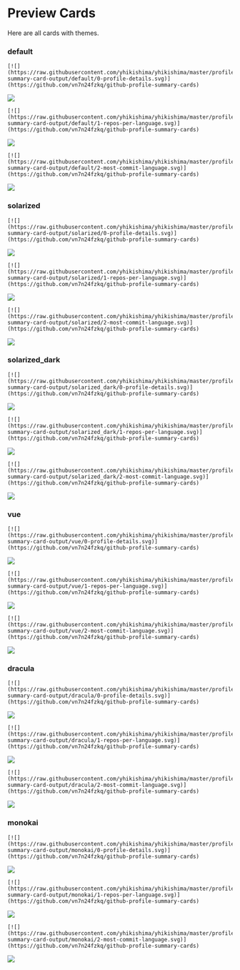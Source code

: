 
# Preview Cards

Here are all cards with themes.


### default


```
[![](https://raw.githubusercontent.com/yhikishima/yhikishima/master/profile-summary-card-output/default/0-profile-details.svg)](https://github.com/vn7n24fzkq/github-profile-summary-cards)
```
![](https://raw.githubusercontent.com/yhikishima/yhikishima/master/profile-summary-card-output/default/0-profile-details.svg)


```
[![](https://raw.githubusercontent.com/yhikishima/yhikishima/master/profile-summary-card-output/default/1-repos-per-language.svg)](https://github.com/vn7n24fzkq/github-profile-summary-cards)
```
![](https://raw.githubusercontent.com/yhikishima/yhikishima/master/profile-summary-card-output/default/1-repos-per-language.svg)


```
[![](https://raw.githubusercontent.com/yhikishima/yhikishima/master/profile-summary-card-output/default/2-most-commit-language.svg)](https://github.com/vn7n24fzkq/github-profile-summary-cards)
```
![](https://raw.githubusercontent.com/yhikishima/yhikishima/master/profile-summary-card-output/default/2-most-commit-language.svg)


### solarized


```
[![](https://raw.githubusercontent.com/yhikishima/yhikishima/master/profile-summary-card-output/solarized/0-profile-details.svg)](https://github.com/vn7n24fzkq/github-profile-summary-cards)
```
![](https://raw.githubusercontent.com/yhikishima/yhikishima/master/profile-summary-card-output/solarized/0-profile-details.svg)


```
[![](https://raw.githubusercontent.com/yhikishima/yhikishima/master/profile-summary-card-output/solarized/1-repos-per-language.svg)](https://github.com/vn7n24fzkq/github-profile-summary-cards)
```
![](https://raw.githubusercontent.com/yhikishima/yhikishima/master/profile-summary-card-output/solarized/1-repos-per-language.svg)


```
[![](https://raw.githubusercontent.com/yhikishima/yhikishima/master/profile-summary-card-output/solarized/2-most-commit-language.svg)](https://github.com/vn7n24fzkq/github-profile-summary-cards)
```
![](https://raw.githubusercontent.com/yhikishima/yhikishima/master/profile-summary-card-output/solarized/2-most-commit-language.svg)


### solarized_dark


```
[![](https://raw.githubusercontent.com/yhikishima/yhikishima/master/profile-summary-card-output/solarized_dark/0-profile-details.svg)](https://github.com/vn7n24fzkq/github-profile-summary-cards)
```
![](https://raw.githubusercontent.com/yhikishima/yhikishima/master/profile-summary-card-output/solarized_dark/0-profile-details.svg)


```
[![](https://raw.githubusercontent.com/yhikishima/yhikishima/master/profile-summary-card-output/solarized_dark/1-repos-per-language.svg)](https://github.com/vn7n24fzkq/github-profile-summary-cards)
```
![](https://raw.githubusercontent.com/yhikishima/yhikishima/master/profile-summary-card-output/solarized_dark/1-repos-per-language.svg)


```
[![](https://raw.githubusercontent.com/yhikishima/yhikishima/master/profile-summary-card-output/solarized_dark/2-most-commit-language.svg)](https://github.com/vn7n24fzkq/github-profile-summary-cards)
```
![](https://raw.githubusercontent.com/yhikishima/yhikishima/master/profile-summary-card-output/solarized_dark/2-most-commit-language.svg)


### vue


```
[![](https://raw.githubusercontent.com/yhikishima/yhikishima/master/profile-summary-card-output/vue/0-profile-details.svg)](https://github.com/vn7n24fzkq/github-profile-summary-cards)
```
![](https://raw.githubusercontent.com/yhikishima/yhikishima/master/profile-summary-card-output/vue/0-profile-details.svg)


```
[![](https://raw.githubusercontent.com/yhikishima/yhikishima/master/profile-summary-card-output/vue/1-repos-per-language.svg)](https://github.com/vn7n24fzkq/github-profile-summary-cards)
```
![](https://raw.githubusercontent.com/yhikishima/yhikishima/master/profile-summary-card-output/vue/1-repos-per-language.svg)


```
[![](https://raw.githubusercontent.com/yhikishima/yhikishima/master/profile-summary-card-output/vue/2-most-commit-language.svg)](https://github.com/vn7n24fzkq/github-profile-summary-cards)
```
![](https://raw.githubusercontent.com/yhikishima/yhikishima/master/profile-summary-card-output/vue/2-most-commit-language.svg)


### dracula


```
[![](https://raw.githubusercontent.com/yhikishima/yhikishima/master/profile-summary-card-output/dracula/0-profile-details.svg)](https://github.com/vn7n24fzkq/github-profile-summary-cards)
```
![](https://raw.githubusercontent.com/yhikishima/yhikishima/master/profile-summary-card-output/dracula/0-profile-details.svg)


```
[![](https://raw.githubusercontent.com/yhikishima/yhikishima/master/profile-summary-card-output/dracula/1-repos-per-language.svg)](https://github.com/vn7n24fzkq/github-profile-summary-cards)
```
![](https://raw.githubusercontent.com/yhikishima/yhikishima/master/profile-summary-card-output/dracula/1-repos-per-language.svg)


```
[![](https://raw.githubusercontent.com/yhikishima/yhikishima/master/profile-summary-card-output/dracula/2-most-commit-language.svg)](https://github.com/vn7n24fzkq/github-profile-summary-cards)
```
![](https://raw.githubusercontent.com/yhikishima/yhikishima/master/profile-summary-card-output/dracula/2-most-commit-language.svg)


### monokai


```
[![](https://raw.githubusercontent.com/yhikishima/yhikishima/master/profile-summary-card-output/monokai/0-profile-details.svg)](https://github.com/vn7n24fzkq/github-profile-summary-cards)
```
![](https://raw.githubusercontent.com/yhikishima/yhikishima/master/profile-summary-card-output/monokai/0-profile-details.svg)


```
[![](https://raw.githubusercontent.com/yhikishima/yhikishima/master/profile-summary-card-output/monokai/1-repos-per-language.svg)](https://github.com/vn7n24fzkq/github-profile-summary-cards)
```
![](https://raw.githubusercontent.com/yhikishima/yhikishima/master/profile-summary-card-output/monokai/1-repos-per-language.svg)


```
[![](https://raw.githubusercontent.com/yhikishima/yhikishima/master/profile-summary-card-output/monokai/2-most-commit-language.svg)](https://github.com/vn7n24fzkq/github-profile-summary-cards)
```
![](https://raw.githubusercontent.com/yhikishima/yhikishima/master/profile-summary-card-output/monokai/2-most-commit-language.svg)

